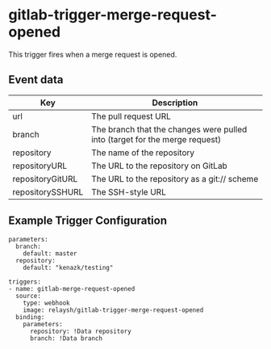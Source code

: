 # gitlab-trigger-merge-request-opened

This trigger fires when a merge request is opened.

## Event data

| Key              | Description                                                           |
|------------------|-----------------------------------------------------------------------|
| url              | The pull request URL                                                  |
| branch           | The branch that the changes were pulled into (target for the merge request) |
| repository       | The name of the repository                                            |
| repositoryURL    | The URL to the repository on GitLab                                   |
| repositoryGitURL | The URL to the repository as a git:// scheme                          |
| repositorySSHURL | The SSH-style URL                                                     |

## Example Trigger Configuration

```
parameters:
  branch: 
    default: master
  repository:
    default: "kenazk/testing"
    
triggers:
- name: gitlab-merge-request-opened
  source:
    type: webhook
    image: relaysh/gitlab-trigger-merge-request-opened
  binding:
    parameters:
      repository: !Data repository 
      branch: !Data branch
```
